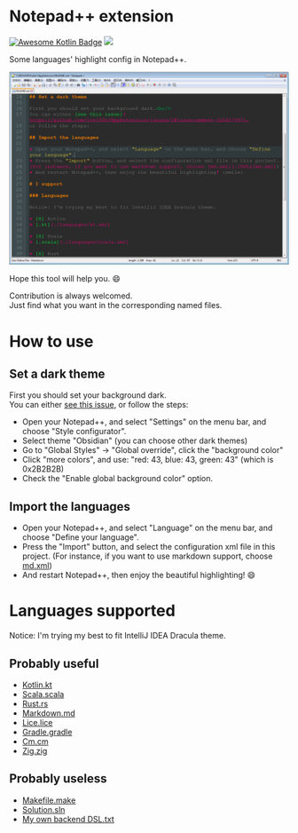 # Notepad++ extension

[![Awesome Kotlin Badge](https://kotlin.link/awesome-kotlin.svg)](https://github.com/KotlinBy/awesome-kotlin)
[![](https://img.shields.io/badge/Notepad%2B%2B-Syntax%20highlight-ff68b4.svg)](https://notepad-plus-plus.org/)

Some languages' highlight config in Notepad++.<br/>

![](./art/03.png)

Hope this tool will help you. :smile:

Contribution is always welcomed.<br/>
Just find what you want in the corresponding named files.

# How to use

## Set a dark theme

First you should set your background dark.<br/>
You can either [see this issue](https://github.com/ice1000/NppExtension/issues/2#issuecomment-326457997),
or follow the steps:

+ Open your Notepad++, and select "Settings" on the menu bar, and choose "Style configurator".
+ Select theme "Obsidian" (you can choose other dark themes)
+ Go to "Global Styles" -> "Global override", click the "background color"
+ Click "more colors", and use: "red: 43, blue: 43, green: 43" (which is 0x2B2B2B)
+ Check the "Enable global background color" option.

## Import the languages

+ Open your Notepad++, and select "Language" on the menu bar, and choose "Define your language".
+ Press the "Import" button, and select the configuration xml file in this project.
(For instance, if you want to use markdown support, choose [md.xml](./DSLs/md.xml))
+ And restart Notepad++, then enjoy the beautiful highlighting! :smile:

# Languages supported

Notice: I'm trying my best to fit IntelliJ IDEA Dracula theme.

## Probably useful

+ [Kotlin.kt](./languages/kt.xml)
+ [Scala.scala](./languages/scala.xml)
+ [Rust.rs](./languages/rs.xml)
+ [Markdown.md](./DSLs/md.xml)
+ [Lice.lice](./languages/lice.xml)
+ [Gradle.gradle](./DSLs/gradle.xml)
+ [Cm.cm](./languages/cm.xml)
+ [Zig.zig](./languages/zig.xml)

## Probably useless

+ [Makefile.make](./DSLs/make.xml)
+ [Solution.sln](./DSLs/sln.xml)
+ [My own backend DSL.txt](./DSLs/txt.xml)
